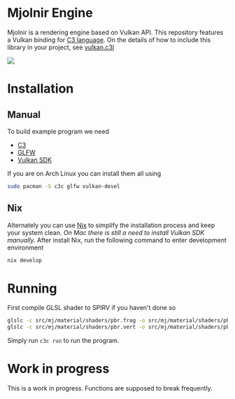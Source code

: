 # Mjolnir Engine

Mjolnir is a rendering engine based on Vulkan API.
This repository features a Vulkan binding for [C3 language](https://c3-lang.org). On the details of how to include this library in your project, see [vulkan.c3l](./lib/vulkan.c3l/README.md)

![](./readme/many-cube.gif)

# Installation

## Manual

To build example program we need
- [C3](https://c3-lang.org)
- [GLFW](https://www.glfw.org)
- [Vulkan SDK](https://vulkan.lunarg.com/sdk/home)

If you are on Arch Linux you can install them all using
```sh
sudo pacman -S c3c glfw vulkan-devel
```

## Nix

Alternately you can use [Nix](https://nixos.org) to simplify
the installation process and keep your system clean. *On Mac there is still a need to install Vulkan SDK manually.*
After install Nix, run the following command to enter development environment
```sh
nix develop
```

# Running

First compile GLSL shader to SPIRV if you haven't done so
```sh
glslc -c src/mj/material/shaders/pbr.frag -o src/mj/material/shaders/pbr.frag.spv
glslc -c src/mj/material/shaders/pbr.vert -o src/mj/material/shaders/pbr.vert.spv
```
Simply run `c3c run` to run the program.

# Work in progress

This is a work in progress. Functions are supposed to break frequently.
